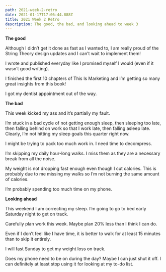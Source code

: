 ```yaml
---
path: 2021-week-2-retro
date: 2021-01-17T17:06:44.888Z
title: 2021 Week 2 Retro
description: The good, the bad, and looking ahead to week 3
---
```

**The good**

Although I didn’t get it done as fast as I wanted to, I am really proud of the String Theory design updates and I can’t wait to implement them!

I wrote and published everyday like I promised myself I would (even if it wasn’t good writing).

I finished the first 10 chapters of This Is Marketing and I’m getting so many great insights from this book!

I got my dentist appointment out of the way.

**The bad**

This week kicked my ass and it’s partially my fault. 

I’m stuck in a bad cycle of not getting enough sleep, then sleeping too late, then falling behind on work so that I work late, then falling asleep late. Clearly, I’m not hitting my sleep goals this quarter right now.

I might be trying to pack too much work in. I need time to decompress.

I’m skipping my daily hour-long walks. I miss them as they are a necessary break from all the noise.

My weight is not dropping fast enough even though I cut calories. This is probably due to me missing my walks so I’m not burning the same amount of calories.

I’m probably spending too much time on my phone.

**Looking ahead**

This weekend I am correcting my sleep. I’m going to go to bed early Saturday night to get on track.

Carefully plan work this week. Maybe plan 20% less than I think I can do.

Even if I don’t feel like I have time, it is better to walk for at least 15 minutes than to skip it entirely.

I will fast Sunday to get my weight loss on track.

Does my phone need to be on during the day? Maybe I can just shut it off. I can definitely at least stop using it for looking at my to-do list.
